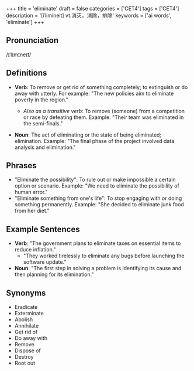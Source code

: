 +++
title = 'eliminate'
draft = false
categories = ['CET4']
tags = ['CET4']
description = '[iˈlimineit] vt.消灭，消除，排除'
keywords = ['ai words', 'eliminate']
+++

## Pronunciation
/ɪˈlɪmɪneɪt/

## Definitions
- **Verb**: To remove or get rid of something completely; to extinguish or do away with utterly. For example: "The new policies aim to eliminate poverty in the region."
  - _Also as a transitive verb_: To remove (someone) from a competition or race by defeating them. Example: "Their team was eliminated in the semi-finals."
  
- **Noun**: The act of eliminating or the state of being eliminated; elimination. Example: "The final phase of the project involved data analysis and elimination."

## Phrases
- "Eliminate the possibility": To rule out or make impossible a certain option or scenario. Example: "We need to eliminate the possibility of human error."
- "Eliminate something from one's life": To stop engaging with or doing something permanently. Example: "She decided to eliminate junk food from her diet."

## Example Sentences
- **Verb**: "The government plans to eliminate taxes on essential items to reduce inflation."
  - "They worked tirelessly to eliminate any bugs before launching the software update."
- **Noun**: "The first step in solving a problem is identifying its cause and then planning for its elimination."

## Synonyms
- Eradicate
- Exterminate
- Abolish
- Annihilate
- Get rid of
- Do away with
- Remove
- Dispose of
- Destroy
- Root out
